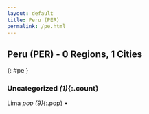 ```yaml
---
layout: default
title: Peru (PER)
permalink: /pe.html
---
```



## Peru (PER) - 0 Regions, 1 Cities
{: #pe }





### Uncategorized _(1)_{:.count}


Lima  _pop (9)_{:.pop} •


 
